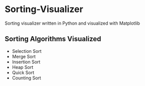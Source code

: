# Sorting-Visualizer
Sorting visualizer written in Python and visualized with Matplotlib

## Sorting Algorithms Visualized
* Selection Sort
* Merge Sort
* Insertion Sort
* Heap Sort
* Quick Sort
* Counting Sort

